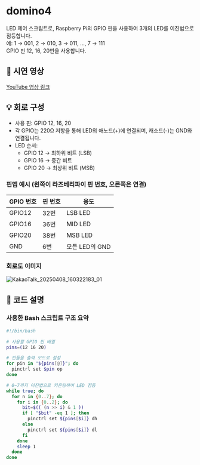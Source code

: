 # domino4

LED 제어 스크립트로, Raspberry Pi의 GPIO 핀을 사용하여 3개의 LED를 이진법으로 점등합니다.  
예: 1 → 001, 2 → 010, 3 → 011, ..., 7 → 111  
GPIO 핀 12, 16, 20번을 사용합니다.

## 🔗 시연 영상

[YouTube 영상 링크](https://youtu.be/your-video-link)  


## 💡 회로 구성

- 사용 핀: GPIO 12, 16, 20
- 각 GPIO는 220Ω 저항을 통해 LED의 애노드(+)에 연결되며, 캐소드(-)는 GND와 연결됩니다.
- LED 순서:
  - GPIO 12 → 최하위 비트 (LSB)
  - GPIO 16 → 중간 비트
  - GPIO 20 → 최상위 비트 (MSB)

### 핀맵 예시 (왼쪽이 라즈베리파이 핀 번호, 오른쪽은 연결)

| GPIO 번호 | 핀 번호 | 용도       |
|-----------|---------|------------|
| GPIO12    | 32번    | LSB LED    |
| GPIO16    | 36번    | MID LED    |
| GPIO20    | 38번    | MSB LED    |
| GND       | 6번     | 모든 LED의 GND |

### 회로도 이미지  
![KakaoTalk_20250408_160322183_01](https://github.com/user-attachments/assets/e580c678-2405-4b2a-9f6c-c01c9df528a3)


## 🧠 코드 설명

### 사용한 Bash 스크립트 구조 요약

```bash
#!/bin/bash

# 사용할 GPIO 핀 배열
pins=(12 16 20)

# 핀들을 출력 모드로 설정
for pin in "${pins[@]}"; do
  pinctrl set $pin op
done

# 0~7까지 이진법으로 카운팅하여 LED 점등
while true; do
  for n in {0..7}; do
    for i in {0..2}; do
      bit=$(( (n >> i) & 1 ))
      if [ "$bit" -eq 1 ]; then
        pinctrl set ${pins[$i]} dh
      else
        pinctrl set ${pins[$i]} dl
      fi
    done
    sleep 1
  done
done
